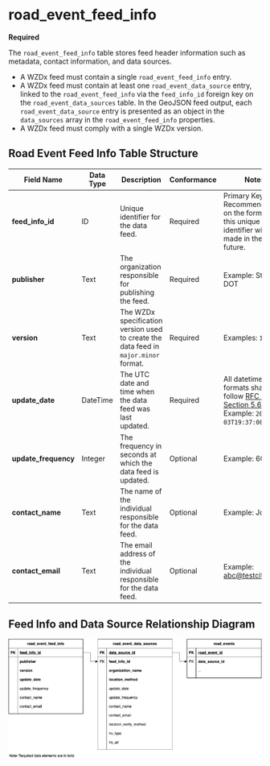 # road_event_feed_info
**Required**

The  `road_event_feed_info` table stores feed header information such as metadata, contact information, and data sources.

- A WZDx feed must contain a single `road_event_feed_info` entry.
- A WZDx feed must contain at least one `road_event_data_source` entry, linked to the `road_event_feed_info` via the `feed_info_id` foreign key on the `road_event_data_sources` table. In the GeoJSON feed output, each `road_event_data_source` entry is presented as an object in the `data_sources` array in the `road_event_feed_info` properties.
- A WZDx feed must comply with a single WZDx version.

## Road Event Feed Info Table Structure
Field Name | Data Type | Description | Conformance | Notes
--- | --- | --- | --- | ---
**feed_info_id** |	ID |	Unique identifier for the data feed. | Required | Primary Key Recommendations on the format of this unique identifier will be made in the future. |
**publisher** | Text | The organization responsible for publishing the feed. | Required | Example: State DOT
**version** | Text | The WZDx specification version used to create the data feed in `major.minor` format. | Required | Examples: `1.1`, `2.0`
**update_date** |	DateTime | The UTC date and time when the data feed was last updated. |	Required | All datetime formats shall follow [RFC 3339 Section 5.6](https://tools.ietf.org/html/rfc3339#section-5.6). Example: `2016-11-03T19:37:00Z`
**update_frequency** | Integer | The frequency in seconds at which the data feed is updated. | Optional | Example: 60
**contact_name** | Text | The name of the individual responsible for the data feed. | Optional | Example: Jo Help
**contact_email** | Text  | The email address of the individual responsible for the data feed. | Optional | Example: abc@testcity1.gov

## Feed Info and Data Source Relationship Diagram
![Image metadata model](/images/feed_source_event_relationship.jpg)
